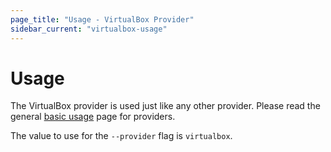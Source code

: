 ```yaml
---
page_title: "Usage - VirtualBox Provider"
sidebar_current: "virtualbox-usage"
---
```


# Usage

The VirtualBox provider is used just like any other provider. Please
read the general [basic usage](/v2/providers/basic_usage.html) page for
providers.

The value to use for the `--provider` flag is `virtualbox`.
